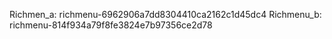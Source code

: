 Richmen_a: richmenu-6962906a7dd8304410ca2162c1d45dc4
Richmenu_b: richmenu-814f934a79f8fe3824e7b97356ce2d78